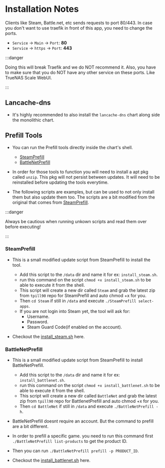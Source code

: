 # Installation Notes

Clients like Steam, Battle.net, etc sends requests to port 80/443.
In case you don't want to use traefik in front of this app, you need to change the ports.

- `Service` -> `Main` -> `Port`: **80**
- `Service` -> `https` -> `Port`: **443**

:::danger

Doing this will break Traefik and we do NOT recommend it.
Also, you have to make sure that you do NOT have any other service on these ports.
Like TrueNAS Scale WebUI.

:::

## Lancache-dns

- It's highly recommended to also install the `lancache-dns` chart along side the monolithic chart.

## Prefill Tools

- You can run the Prefill tools directly inside the chart's shell.
  - [SteamPrefill](https://github.com/tpill90/steam-lancache-prefill)
  - [BattleNetPrefill](https://github.com/tpill90/battlenet-lancache-prefill)

- In order for those tools to function you will need to install a apt pkg called `unzip`. This pkg will not persist between updates. It will need to be reinstalled before updating the tools everytime.

- The following scripts are examples, but can be used to not only install them but also update them too. The scripts are a bit modified from the original that comes from [SteamPrefill](https://github.com/tpill90/steam-lancache-prefill/blob/master/scripts/update.sh).

:::danger

Always be cautious when running unkown scripts and read them over before executing!

:::

### SteamPrefill

- This is a small modified update script from SteamPrefill to install the tool.
  - Add this script to the `/data` dir and name it for ex: `install_steam.sh`.
  - run this command on the script `chmod +x install_steam.sh` to be able to execute it from the shell.
  - This script will create a new dir called `Steam` and grab the latest zip from `tpill90` repo for SteamPrefill and auto chmod +x for you.
  - Then `cd Steam` if still in `/data` and execute `./SteamPrefill select-apps`.
  - If you are not login into Steam yet, the tool will ask for:
    - Username.
    - Password.
    - Steam Guard Code(if enabled on the account).

- Checkout the [install_steam.sh](https://gist.github.com/Xstar97/769878e95e4c505d7339fc840b88c82e) here.

### BattleNetPrefill

- This is a small modified update script from SteamPrefill to install BattleNetPrefill.
  - Add this script to the `/data` dir and name it for ex: `install_battlenet.sh`.
  - run this command on the script `chmod +x install_battlenet.sh` to be able to execute it from the shell.
  - This script will create a new dir called `BattleNet` and grab the latest zip from `tpill90` repo for BattlenetPrefill and auto chmod +x for you.
  - Then `cd BattleNet` if still in `/data` and execute `./BattleNetPrefill -h`.

- BattleNetPrefill doesnt require an account. But the command to prefill are a bit different.
- In order to prefill a specific game. you need to run this command first `./BattleNetPrefill list-products` to get the product ID.
- Then you can run `./BattleNetPrefill prefill -p PRODUCT_ID`.

- Checkout the [install_battlenet.sh](https://gist.github.com/Xstar97/ebb42ccbd9b00a1407e363dbd917309b) here.
